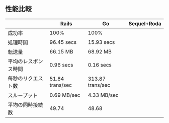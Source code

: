 ## 性能比較

||Rails|Go|Sequel+Roda|
|--|--|--|--|
|成功率|100%|100%||
|処理時間|96.45 secs|15.93 secs||
|転送量|66.15 MB|68.92 MB||
|平均のレスポンス時間|0.96 secs|0.16 secs||
|毎秒のリクエスト数|51.84 trans/sec|313.87 trans/sec||
|スループット|0.69 MB/sec|4.33 MB/sec||
|平均の同時接続数|49.74|48.68||
